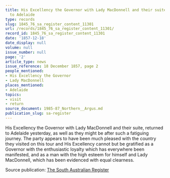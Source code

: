 ```yaml
---
title: His Excellency the Governor with Lady MacDonnell and their suite, returned
  to Adelaide
type: records
slug: 1845_76_sa_register_content_11301
url: /records/1845_76_sa_register_content_11301/
record_id: 1845_76_sa_register_content_11301
date: '1857-12-18'
date_display: null
volume: null
issue_number: null
page: '2'
article_type: news
issue_reference: 18 December 1857, page 2
people_mentioned:
- His Excellency the Governor
- Lady MacDonnell
places_mentioned:
- Adelaide
topics:
- visit
- return
source_document: 1985-87_Northern__Argus.md
publication_slug: sa-register
---
```


His Excellency the Governor with Lady MacDonnell and their suite, returned to Adelaide yesterday, as well as they might be after such a fatiguing journey.  The party appears to have been much pleased with the country they visited on this tour and His Excellency cannot but be gratified as a Governor with the enthusiastic loyalty which has everywhere been manifested, and as a man with the high esteem for himself and Lady MacDonnell, which has been evidenced with equal clearness.

Source publication: [The South Australian Register](/publications/sa-register/)
